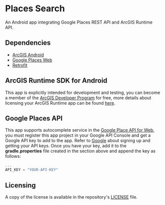 # Places Search
An Android app integrating Google Places REST API and ArcGIS Runtime API. 

## Dependencies
- [ArcGIS Android](https://developers.arcgis.com/android/)
- [Google Places Web](https://developers.google.com/places/web-service/intro)
- [Retrofit](http://square.github.io/retrofit/)

## ArcGIS Runtime SDK for Android
This app is explicitly intended for development and testing, you can become a member of the [ArcGIS Developer Program](https://developers.arcgis.com/pricing/) for free, more details about licensing your ArcGIS Runtime app can be found [here](https://developers.arcgis.com/arcgis-runtime/licensing/).

## Google Places API
This app supports autocomplete service in the [Google Place API for Web](https://developers.google.com/places/web-service/autocomplete), you must register this app project in your Google API Console and get a Google API key to add to the app. Refer to [Google](https://developers.google.com/places/android-api/signup) about signing up and getting your API keys.  Once you have your key, add it to the **gradle.properties** file created in the section above and append the key as follows:

```groovy
...
API_KEY = "YOUR-API-KEY"
```

## Licensing
A copy of the license is available in the repository's [LICENSE](LICENSE) file.
